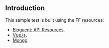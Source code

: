 ## Introduction

This sample test is built using the FF resources: 
- [Eloguent: API Resources](https://laravel.com/docs/5.6/eloquent-resources).    
- [Vue.js](https://vuejs.org/).
- [Mongo](https://www.mongodb.com/).

